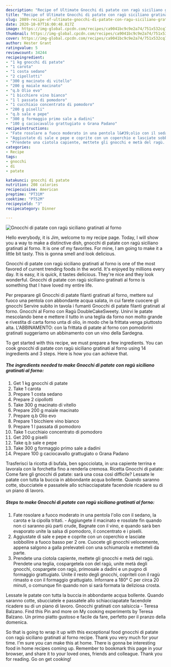 ```yaml
---
description: "Recipe of Ultimate Gnocchi di patate con ragù siciliano gratinati al forno"
title: "Recipe of Ultimate Gnocchi di patate con ragù siciliano gratinati al forno"
slug: 2089-recipe-of-ultimate-gnocchi-di-patate-con-ragu-siciliano-gratinati-al-forno
date: 2020-10-07T16:00:48.817Z
image: https://img-global.cpcdn.com/recipes/ca9041bc9c9e2a74/751x532cq70/gnocchi-di-patate-con-ragu-siciliano-gratinati-al-forno-recipe-main-photo.jpg
thumbnail: https://img-global.cpcdn.com/recipes/ca9041bc9c9e2a74/751x532cq70/gnocchi-di-patate-con-ragu-siciliano-gratinati-al-forno-recipe-main-photo.jpg
cover: https://img-global.cpcdn.com/recipes/ca9041bc9c9e2a74/751x532cq70/gnocchi-di-patate-con-ragu-siciliano-gratinati-al-forno-recipe-main-photo.jpg
author: Hester Grant
ratingvalue: 5
reviewcount: 34244
recipeingredient:
- "1 kg gnocchi di patate"
- "1 carota"
- "1 costa sedano"
- "2 cipollotti"
- "300 g macinato di vitello"
- "200 g maiale macinato"
- "q.b Olio evo"
- "1 bicchiere vino bianco"
- "1 l passata di pomodoro"
- "1 cucchiaio concentrato di pomodoro"
- "200 g piselli"
- "q.b sale e pepe"
- "300 g formaggio primo sale a dadini"
- "100 g caciocavallo grattugiato o Grana Padano"
recipeinstructions:
- "Fate rosolare a fuoco moderato in una pentola l&#39;olio con il sedano, la carota e la cipolla tritati. Aggiungete il macinato e rosolate fin quando non ci saranno più parti crude, Bagnate con il vino, e quando sarà ben evaporato unite la salsa di pomodoro, il concentrato e i piselli."
- "Aggiustate di sale e pepe e coprite con un coperchio e lasciate sobbollire a fuoco basso per 2 ore. Cuocete gli gnocchi velocemente, appena salgono a galla prelevateli con una schiumarola e metteteli da parte."
- "Prendete una ciotola capiente, mettete gli gnocchi e metà del ragù. Prendete una teglia, cospargetela con del ragù, unite metà degli gnocchi, cospargete con ragù, primosale a dadini e un pugno di formaggio grattugiato. Unite il resto degli gnocchi, copriteli con il ragù rimasto e con il formaggio grattugiato. Infornare a 180° C per circa 20 minuti, o comunque fin quando non si sarà formata la deliziosa crosta."
categories:
- Recipe
tags:
- gnocchi
- di
- patate

katakunci: gnocchi di patate 
nutrition: 208 calories
recipecuisine: American
preptime: "PT31M"
cooktime: "PT52M"
recipeyield: "3"
recipecategory: Dinner

---
```



![Gnocchi di patate con ragù siciliano gratinati al forno](https://img-global.cpcdn.com/recipes/ca9041bc9c9e2a74/751x532cq70/gnocchi-di-patate-con-ragu-siciliano-gratinati-al-forno-recipe-main-photo.jpg)

Hello everybody, it is Jim, welcome to my recipe page. Today, I will show you a way to make a distinctive dish, gnocchi di patate con ragù siciliano gratinati al forno. It is one of my favorites. For mine, I am going to make it a little bit tasty. This is gonna smell and look delicious.

Gnocchi di patate con ragù siciliano gratinati al forno is one of the most favored of current trending foods in the world. It's enjoyed by millions every day. It is easy, it is quick, it tastes delicious. They're nice and they look wonderful. Gnocchi di patate con ragù siciliano gratinati al forno is something that I have loved my entire life.

Per preparare gli Gnocchi di patate filanti gratinati al forno, mettere sul fuoco una pentola con abbondante acqua salata, in cui farete cuocere gli gnocchi Servire subito in tavola i fumanti Gnocchi di patate filanti gratinati al forno. Gnocchi al Forno con Ragù DoubleCakeSweety. Unirvi le patate mescolando bene e mettere il tutto in una teglia da forno non molto grande e rivestita di carta forno unta di olio, in modo che la frittata venga piuttosto alta. L&#39;ABBINAMENTO: con la frittata di patate al forno con pomodorini gratinati suggeriamo un abbinamento con un vino della Sardegna.


To get started with this recipe, we must prepare a few ingredients. You can cook gnocchi di patate con ragù siciliano gratinati al forno using 14 ingredients and 3 steps. Here is how you can achieve that.

<!--inarticleads1-->

##### The ingredients needed to make Gnocchi di patate con ragù siciliano gratinati al forno:

1. Get 1 kg gnocchi di patate
1. Take 1 carota
1. Prepare 1 costa sedano
1. Prepare 2 cipollotti
1. Take 300 g macinato di vitello
1. Prepare 200 g maiale macinato
1. Prepare q.b Olio evo
1. Prepare 1 bicchiere vino bianco
1. Prepare 1 l passata di pomodoro
1. Take 1 cucchiaio concentrato di pomodoro
1. Get 200 g piselli
1. Take q.b sale e pepe
1. Take 300 g formaggio primo sale a dadini
1. Prepare 100 g caciocavallo grattugiato o Grana Padano


Trasferisci la ricotta di bufala, ben sgocciolata, in una capiente terrina e lavorala con la forchetta fino a renderla cremosa. Ricetta Gnocchi di patate: Come fare gli gnocchi di patate: sarà una cosa così difficile? Lessate le patate con tutta la buccia in abbondante acqua bollente. Quando saranno cotte, sbucciatele e passatele allo schiacciapatate facendole ricadere su di un piano di lavoro. 

<!--inarticleads2-->

##### Steps to make Gnocchi di patate con ragù siciliano gratinati al forno:

1. Fate rosolare a fuoco moderato in una pentola l&#39;olio con il sedano, la carota e la cipolla tritati. - Aggiungete il macinato e rosolate fin quando non ci saranno più parti crude, Bagnate con il vino, e quando sarà ben evaporato unite la salsa di pomodoro, il concentrato e i piselli.
1. Aggiustate di sale e pepe e coprite con un coperchio e lasciate sobbollire a fuoco basso per 2 ore. Cuocete gli gnocchi velocemente, appena salgono a galla prelevateli con una schiumarola e metteteli da parte.
1. Prendete una ciotola capiente, mettete gli gnocchi e metà del ragù. Prendete una teglia, cospargetela con del ragù, unite metà degli gnocchi, cospargete con ragù, primosale a dadini e un pugno di formaggio grattugiato. Unite il resto degli gnocchi, copriteli con il ragù rimasto e con il formaggio grattugiato. Infornare a 180° C per circa 20 minuti, o comunque fin quando non si sarà formata la deliziosa crosta.


Lessate le patate con tutta la buccia in abbondante acqua bollente. Quando saranno cotte, sbucciatele e passatele allo schiacciapatate facendole ricadere su di un piano di lavoro. Gnocchi gratinati con salsiccia - Teresa Balzano. Find this Pin and more on My cooking experiments by Teresa Balzano. Un primo piatto gustoso e facile da fare, perfetto per il pranzo della domenica. 

So that is going to wrap it up with this exceptional food gnocchi di patate con ragù siciliano gratinati al forno recipe. Thank you very much for your time. I'm sure you can make this at home. There is gonna be interesting food in home recipes coming up. Remember to bookmark this page in your browser, and share it to your loved ones, friends and colleague. Thank you for reading. Go on get cooking!
